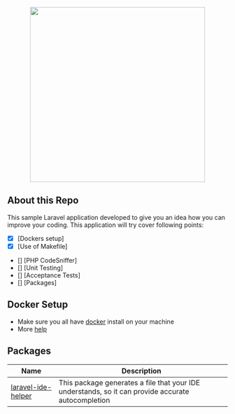 <p align="center"><img src="https://res.cloudinary.com/dtfbvvkyp/image/upload/v1566331377/laravel-logolockup-cmyk-red.svg" width="400"></p>


## About this Repo

This sample Laravel application developed to give you an idea how you can improve your coding. This application will try cover following points:

 - [x] [Dockers setup]
 - [x] [Use of Makefile]
 - [] [PHP CodeSniffer]
 - [] [Unit Testing]
 - [] [Acceptance Tests]
 - [] [Packages]

## Docker Setup
 - Make sure you all have [docker](https://www.docker.com/products/docker-desktop) install on your machine
 - More [help](https://github.com/dimadeush/docker-apache-php-laravel)
 
## Packages
| Name | Description |
| ----------- | ----------- |
| [laravel-ide-helper](https://github.com/barryvdh/laravel-ide-helper) | This package generates a file that your IDE understands, so it can provide accurate autocompletion |

